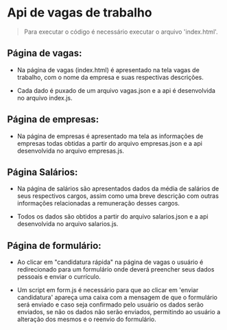 # Api de vagas de trabalho
> Para executar o código é necessário executar o arquivo 'index.html'.

## Página de vagas:
* Na página de vagas (index.html) é apresentado na tela vagas de trabalho, com o nome da empresa e suas respectivas descrições.

* Cada dado é puxado de um arquivo vagas.json e a api é desenvolvida no arquivo index.js.

## Página de empresas:

* Na página de empresas é apresentado ma tela as informações de empresas todas obtidas a partir do arquivo empresas.json e a api desenvolvida no arquivo empresas.js.

## Página Salários:

* Na página de salários são apresentados dados da média de salários de seus respectivos cargos, assim como uma breve descrição com outras informações relacionadas a remuneração desses cargos.

* Todos os dados são obtidos a partir do arquivo salarios.json e a api desenvolvida no arquivo salarios.js.

## Página de formulário:

* Ao clicar em "candidatura rápida" na página de vagas o usuário é redirecionado para um formulário onde deverá preencher seus dados pessoais e enviar o currículo.

* Um script em form.js é necessário para que ao clicar em 'enviar candidatura' apareça uma caixa com a mensagem de que o formulário será enviado e caso seja confirmado pelo usuário os dados serão enviados, se não os dados não serão enviados, permitindo ao usuário a alteração dos mesmos e o reenvio do formulário.
